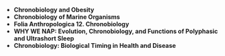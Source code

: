 <ul>
 <li><b><a target="_blank" href="https://github.com/manjunath5496/Chronobiology-Books/blob/master/chb(1).pdf" style="text-decoration:none;">Chronobiology and Obesity</a></b></li>
  
<li><b><a target="_blank" href="https://github.com/manjunath5496/Chronobiology-Books/blob/master/chb(2).pdf" style="text-decoration:none;">Chronobiology of Marine Organisms</a></b></li>

<li><b><a target="_blank" href="https://github.com/manjunath5496/Chronobiology-Books/blob/master/chb(3).pdf" style="text-decoration:none;">Folia Anthropologica 12. Chronobiology  </a></b></li>
  
<li><b><a target="_blank" href="https://github.com/manjunath5496/Chronobiology-Books/blob/master/chb(4).pdf" style="text-decoration:none;"> WHY WE NAP: Evolution, Chronobiology, and Functions of Polyphasic and Ultrashort Sleep</a></b></li>
                               
  <li><b><a target="_blank" href="https://github.com/manjunath5496/Chronobiology-Books/blob/master/chb(5).pdf" style="text-decoration:none;"> Chronobiology: Biological Timing in Health and Disease </a></b></li>   



                

</ul>




